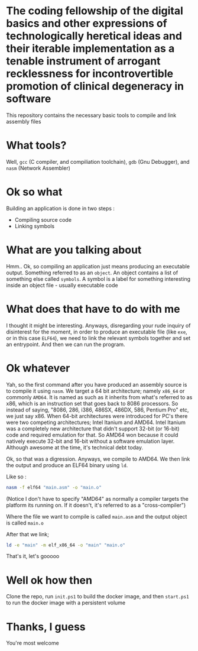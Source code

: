 # The coding fellowship of the digital basics and other expressions of technologically heretical ideas and their iterable implementation as a tenable instrument of arrogant recklessness for incontrovertible promotion of clinical degeneracy in software

This repository contains the necessary basic tools to compile and link assembly files

# What tools?

Well, `gcc` (C compiler, and compiliation toolchain), `gdb` (Gnu Debugger), and `nasm` (Network Assembler)

# Ok so what

Building an application is done in two steps :
  - Compiling source code
  - Linking symbols

# What are you talking about

Hmm.. Ok, so compiling an application just means producing an executable output. Something referred to as an `object`. An object contains a list of something else called `symbols`. A symbol is a label for something interesting inside an object file - usually executable code

# What does that have to do with me

I thought it might be interesting.
Anyways, disregarding your rude inquiry of disinterest for the moment,
in order to produce an executable file (like `exe`, or in this case `ELF64`), we need to link the relevant symbols together and set an entrypoint. And then we can run the program.

# Ok whatever

Yah, so the first command after you have produced an assembly source is to compile it using `nasm`. We target a 64 bit architecture; namely `x86_64` or commonly `AMD64`. It is named as such as it inherits from what's referred to as x86, which is an instruction set that goes back to 8086 processors. So instead of saying, "8086, 286, i386, 486SX, 486DX, 586, Pentium Pro" etc, we just say x86. When 64-bit architectures were introduced for PC's there were two competing architectures; Intel Itanium and AMD64. Intel Itanium was a completely new architecture that didn't support 32-bit (or 16-bit) code and required emulation for that. So AMD64 won because it could natively execute 32-bit and 16-bit without a software emulation layer. Although awesome at the time, it's technical debt today.

Ok, so that was a digression. Anyways, we compile to AMD64. We then link the output and produce an ELF64 binary using `ld`.

Like so :

```bash
nasm -f elf64 "main.asm" -o "main.o"
```

(Notice I don't have to specify "AMD64" as normally a compiler targets the platform its running on. If it doesn't, it's referred to as a "cross-compiler")

Where the file we want to compile is called `main.asm` and the output object is called `main.o`

After that we link;

```bash
ld -e "main" -m elf_x86_64 -o "main" "main.o"
```

That's it, let's gooooo

# Well ok how then

Clone the repo, run `init.ps1` to build the docker image, and then `start.ps1` to run the docker image with a persistent volume

# Thanks, I guess

You're most welcome
